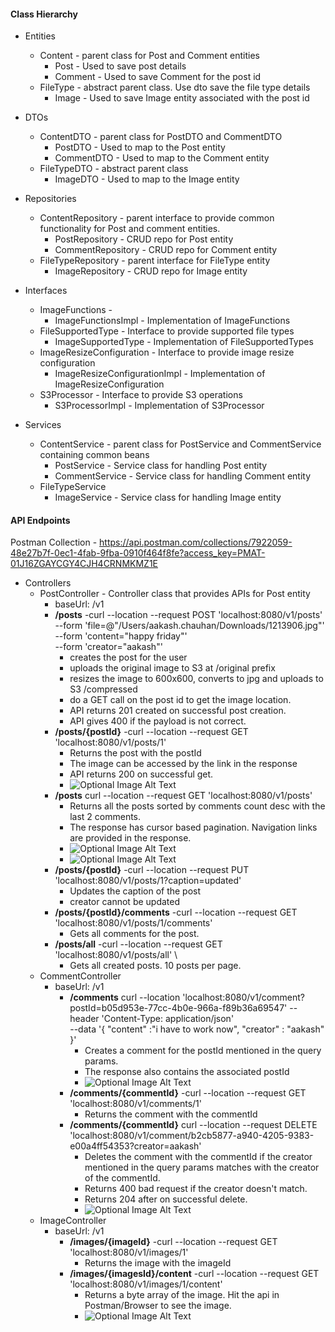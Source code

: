 #### Class Hierarchy

* Entities 
  * Content - parent class for Post and Comment entities
    * Post - Used to save post details
    * Comment - Used to save Comment for the post id
  * FileType - abstract parent class. Use dto save the file type details
    * Image - Used to save Image entity associated with the post id


* DTOs
  * ContentDTO - parent class for PostDTO and CommentDTO
    * PostDTO - Used to map to the Post entity
    * CommentDTO - Used to map to the Comment entity
  * FileTypeDTO - abstract parent class
    * ImageDTO - Used to map to the Image entity

* Repositories
  * ContentRepository - parent interface to provide common functionality for Post and comment entities.
    * PostRepository - CRUD repo for Post entity
    * CommentRepository - CRUD repo for Comment entity
  * FileTypeRepository - parent interface for FileType entity
    * ImageRepository - CRUD repo for Image entity


* Interfaces
  * ImageFunctions -
    * ImageFunctionsImpl - Implementation of ImageFunctions
  * FileSupportedType - Interface to provide supported file types
    * ImageSupportedType - Implementation of FileSupportedTypes
  * ImageResizeConfiguration - Interface to provide image resize configuration
    * ImageResizeConfigurationImpl - Implementation of ImageResizeConfiguration
  * S3Processor - Interface to provide S3 operations
    * S3ProcessorImpl - Implementation of S3Processor


* Services
  * ContentService - parent class for PostService and CommentService containing common beans
    * PostService - Service class for handling Post entity
    * CommentService - Service class for handling Comment entity
  * FileTypeService
    * ImageService - Service class for handling Image entity

#### API Endpoints
Postman Collection - https://api.postman.com/collections/7922059-48e27b7f-0ec1-4fab-9fba-0910f464f8fe?access_key=PMAT-01J16ZGAYCGY4CJH4CRNMKMZ1E
* Controllers
  * PostController - Controller class that provides APIs for Post entity
    * baseUrl: /v1
    * **/posts** -curl --location --request POST 'localhost:8080/v1/posts' \
      --form 'file=@"/Users/aakash.chauhan/Downloads/1213906.jpg"' \
      --form 'content="happy friday"' \
      --form 'creator="aakash"'
      * creates the post for the user
      * uploads the original image to S3 at /original prefix
      * resizes the image to 600x600, converts to jpg and uploads to S3 /compressed
      * do a GET call on the post id to get the image location.
      * API returns 201 created on successful post creation.
      * API gives 400 if the payload is not correct.
    * **/posts/{postId}** -curl --location --request GET 'localhost:8080/v1/posts/1'
      * Returns the post with the postId
      * The image can be accessed by the link in the response
      * API returns 200  on successful get.
      * ![Optional Image Alt Text](src/main/resources/images/post_create.png)
    * **/posts** curl --location --request GET 'localhost:8080/v1/posts'
      * Returns all the posts sorted by comments count desc with the last 2 comments.
      * The response has cursor based pagination. Navigation links are provided in the response.
      * ![Optional Image Alt Text](src/main/resources/images/get_all_posts.png)
      * ![Optional Image Alt Text](src/main/resources/images/pagination.png)
    * **/posts/{postId}** -curl --location --request PUT 'localhost:8080/v1/posts/1?caption=updated'
      * Updates the caption of the post
      * creator cannot be updated
    * **/posts/{postId}/comments** -curl --location --request GET 'localhost:8080/v1/posts/1/comments'
      * Gets all comments for the post.
    * **/posts/all** -curl --location --request GET 'localhost:8080/v1/posts/all' \
      * Gets all created posts. 10 posts per page.
  * CommentController
    * baseUrl: /v1
      * **/comments** curl --location 'localhost:8080/v1/comment?postId=b05d953e-77cc-4b0e-966a-f89b36a69547'
        --header 'Content-Type: application/json' \
        --data '{
        "content" :"i have to work now",
        "creator" : "aakash"
        }'
        * Creates a comment for the postId mentioned in the query params.
        * The response also contains the associated postId
        * ![Optional Image Alt Text](src/main/resources/images/comments.png)
      * **/comments/{commentId}** -curl --location --request GET 'localhost:8080/v1/comments/1'
        * Returns the comment with the commentId
      * **/comments/{commentId}** curl --location --request DELETE 'localhost:8080/v1/comment/b2cb5877-a940-4205-9383-e00a4ff54353?creator=aakash'
        * Deletes the comment with the commentId if the  creator mentioned in the query params matches with the creator of the commentId.
        * Returns 400 bad request if the creator doesn't match.
        * Returns 204 after on successful delete.
        * ![Optional Image Alt Text](src/main/resources/images/comments_error.png)
  * ImageController
    * baseUrl: /v1
      * **/images/{imageId}** -curl --location --request GET 'localhost:8080/v1/images/1'
        * Returns the image with the imageId
      * **/images/{imagesId}/content** -curl --location --request GET 'localhost:8080/v1/images/1/content'
        * Returns a byte array of the image. Hit the api in Postman/Browser to see the image.
        * ![Optional Image Alt Text](src/main/resources/images/image.png)
